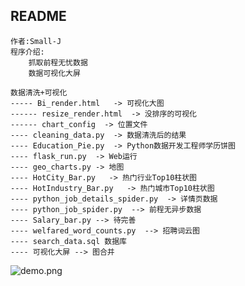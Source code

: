## README

```
作者:Small-J
程序介绍:
    抓取前程无忧数据
    数据可视化大屏
    
数据清洗+可视化
----- Bi_render.html   -> 可视化大图
------ resize_render.html  -> 没排序的可视化
------ chart_config  -> 位置文件
---- cleaning_data.py  -> 数据清洗后的结果
---- Education_Pie.py  -> Python数据开发工程师学历饼图
---- flask_run.py  -> Web运行
---- geo_charts.py -> 地图
---- HotCity_Bar.py   -> 热门行业Top10柱状图
---- HotIndustry_Bar.py   -> 热门城市Top10柱状图
---- python_job_details_spider.py  -> 详情页数据
---- python_job_spider.py  --> 前程无异步数据
---- Salary_bar.py --> 待完善
---- welfared_word_counts.py  --> 招聘词云图
---- search_data.sql 数据库
---- 可视化大屏 --> 图合并
```

![demo.png](https://github.com/Small-J-gif/Job_Spider/blob/main/demo.png?raw=true)
